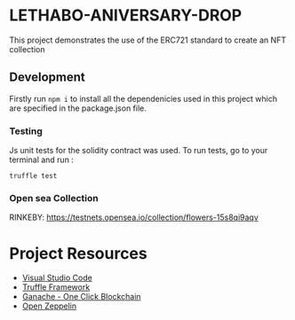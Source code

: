 # LETHABO-ANIVERSARY-DROP

This project demonstrates the use of the ERC721 standard to create an NFT collection 


## Development

Firstly run  `npm i` to install all the dependenicies used in this project which are specified in the package.json file.

### Testing
Js unit tests for the solidity contract was used. To run tests, go to your terminal and run :

```
truffle test 
```


### Open sea Collection
RINKEBY: https://testnets.opensea.io/collection/flowers-15s8qi9aqv


# Project Resources

* [Visual Studio Code](https://code.visualstudio.com/)
* [Truffle Framework](https://truffleframework.com/)
* [Ganache - One Click Blockchain](https://truffleframework.com/ganache)
* [Open Zeppelin ](https://openzeppelin.org/)
